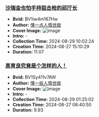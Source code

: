 ### [沙瑞金也怕手持狙击枪的祁厅长](https://www.bilibili.com/video/BV1iw4m167Hw)
- **Bvid:** BV1iw4m167Hw
- **Author:** [懂一点人情世故](https://space.bilibili.com/3537123319744983)
- **Cover Image:** ![image](http://i2.hdslb.com/bfs/archive/e1dbdc3e9060eb5cf4f3bfa86bdb76768bf0f6cc.jpg)
- **Intro:** -
- **Collection Time:** 2024-08-29 10:02:24
- **Creation Time:** 2024-08-27 15:10:29
- **Duration:** 11.07

### [高育良究竟是个怎样的人！](https://www.bilibili.com/video/BV1Sy411v7AW)
- **Bvid:** BV1Sy411v7AW
- **Author:** [懂一些人情世故](https://space.bilibili.com/3546622413768823)
- **Cover Image:** ![image](http://i2.hdslb.com/bfs/archive/3ceb34eab12462716b7c81272a4955d1ac4d3137.jpg)
- **Intro:** -
- **Collection Time:** 2024-08-29 01:25:02
- **Creation Time:** 2024-08-27 06:40:50
- **Duration:** 9.93

